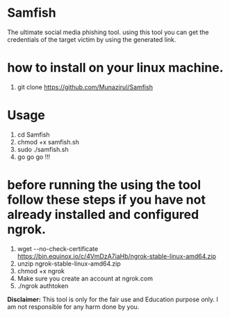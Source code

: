 # Samfish
The ultimate social media phishing tool. using this tool you can get the credentials of the target victim by using the generated link.
# how to install on your linux machine.
1. git clone https://github.com/Munazirul/Samfish

# Usage
1. cd Samfish
2. chmod +x samfish.sh
3. sudo ./samfish.sh
4. go go go !!!

# before running the using the tool follow these steps if you have not already installed and configured ngrok.
1. wget --no-check-certificate https://bin.equinox.io/c/4VmDzA7iaHb/ngrok-stable-linux-amd64.zip 
2. unzip ngrok-stable-linux-amd64.zip
3. chmod +x ngrok
4. Make sure you create an account at ngrok.com
5. ./ngrok authtoken <token>

**Disclaimer:**
This tool is only for the fair use and Education purpose only.
I am not responsible for any harm done by you.
